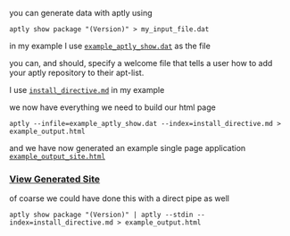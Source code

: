 you can generate data with aptly using

`aptly show package "(Version)" > my_input_file.dat` 


in my example I use [`example_aptly_show.dat`](./example_aptly_show.dat) as the file


you can, and should, specify a welcome file that tells a user how to add your aptly repository to their apt-list.


I use [`install_directive.md`](./install_directive.md) in my example

we now have everything we need to build our html page

`aptly --infile=example_aptly_show.dat --index=install_directive.md > example_output.html`

and we have now generated an example single page application [`example_output_site.html`](./example_output.html)

### [View Generated Site](https://joranbeasley.github.io/aptly2html/example_build/example_output.html)

of coarse we could have done this with a direct pipe as well

`aptly show package "(Version)" | aptly --stdin --index=install_directive.md > example_output.html`
